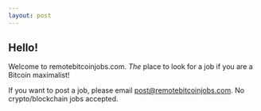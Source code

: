 ```yaml
---
layout: post
---
```


Hello!
---

Welcome to remotebitcoinjobs.com. *The* place to look for a job if you are a Bitcoin maximalist!

If you want to post a job, please email post@remotebitcoinjobs.com. No crypto/blockchain jobs accepted.
